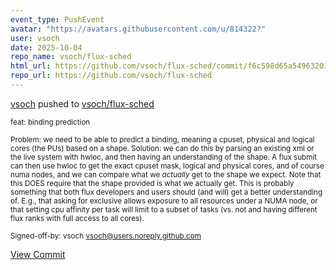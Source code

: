 ```yaml
---
event_type: PushEvent
avatar: "https://avatars.githubusercontent.com/u/814322?"
user: vsoch
date: 2025-10-04
repo_name: vsoch/flux-sched
html_url: https://github.com/vsoch/flux-sched/commit/f6c598d65a5496320170386435e27e16c4e931ee
repo_url: https://github.com/vsoch/flux-sched
---
```


<a href='https://github.com/vsoch' target='_blank'>vsoch</a> pushed to <a href='https://github.com/vsoch/flux-sched' target='_blank'>vsoch/flux-sched</a>

<small>feat: binding prediction

Problem: we need to be able to predict a binding, meaning a cpuset,
physical and logical cores (the PUs) based on a shape.
Solution: we can do this by parsing an existing xml or the
live system with hwloc, and then having an understanding of
the shape. A flux submit can then use hwloc to get the exact
cpuset mask, logical and physical cores, and of course numa
nodes, and we can compare what we *actually* get to the shape
we expect. Note that this DOES require that the shape provided
is what we actually get. This is probably something that both
flux developers and users should (and will) get a better
understanding of. E.g., that asking for exclusive allows exposure
to all resources under a NUMA node, or that setting cpu affinity
per task will limit to a subset of tasks (vs. not and having
different flux ranks with full access to all cores).

Signed-off-by: vsoch <vsoch@users.noreply.github.com></small>

<a href='https://github.com/vsoch/flux-sched/commit/f6c598d65a5496320170386435e27e16c4e931ee' target='_blank'>View Commit</a>